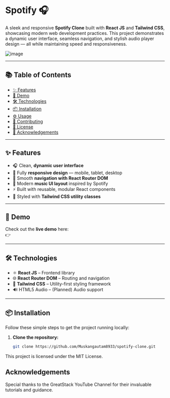 # Spotify 🎧

A sleek and responsive **Spotify Clone** built with **React JS** and **Tailwind CSS**, showcasing modern web development practices. This project demonstrates a dynamic user interface, seamless navigation, and stylish audio player design — all while maintaining speed and responsiveness.

![image](https://github.com/user-attachments/assets/efc40b29-ef3b-46a9-a879-e6da6540a42f)

---

## 📚 Table of Contents

- [✨ Features](#-features)
- [🚀 Demo](#-demo)
- [🛠 Technologies](#-technologies)
- [📦 Installation](#-installation)
- [⚙️ Usage](#️-usage)
- [🤝 Contributing](#-contributing)
- [📜 License](#-license)
- [🙏 Acknowledgements](#-acknowledgements)

---

## ✨ Features

- 🎧 Clean, **dynamic user interface**
- 📱 Fully **responsive design** — mobile, tablet, desktop
- 🔁 Smooth **navigation with React Router DOM**
- 🎵 Modern **music UI layout** inspired by Spotify
- ⚡ Built with reusable, modular React components
- 🎨 Styled with **Tailwind CSS utility classes**

---

## 🚀 Demo

Check out the **live demo** here:  
👉 []()

---

## 🛠 Technologies

- ⚛️ **React JS** – Frontend library
- 🌐 **React Router DOM** – Routing and navigation
- 🎨 **Tailwind CSS** – Utility-first styling framework
- 🔊 HTML5 Audio – (Planned) Audio support

---

## 📦 Installation

Follow these simple steps to get the project running locally:

1. **Clone the repository:**
   ```bash
   git clone https://github.com/Muskangautam8933/spotify-clone.git


This project is licensed under the MIT License.

## Acknowledgements

Special thanks to the GreatStack YouTube Channel for their invaluable tutorials and guidance.

